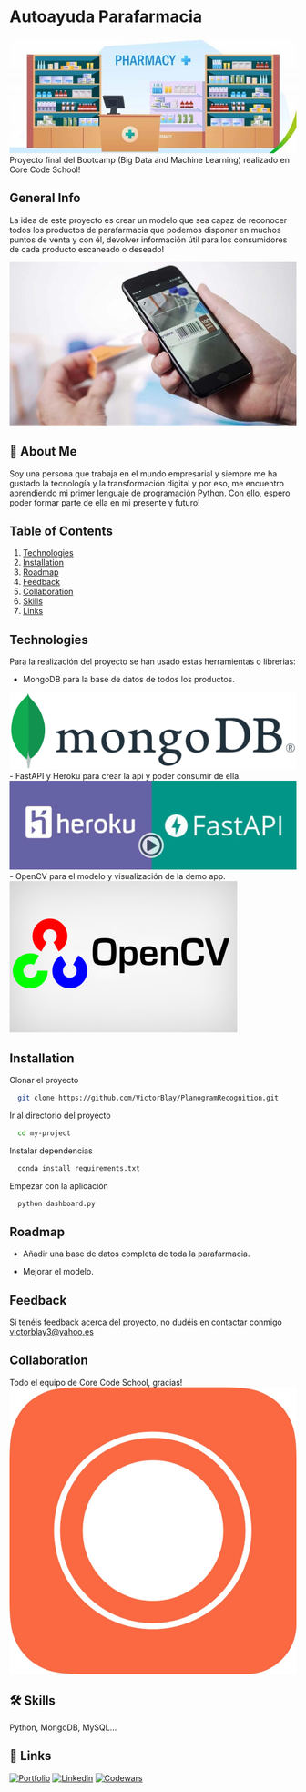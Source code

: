 # Autoayuda Parafarmacia
<img src="/backend/data_readme/portada.jpg" alt="My cool logo"/> 
Proyecto final del Bootcamp (Big Data and Machine Learning) realizado en Core Code School!

## General Info
La idea de este proyecto es crear un modelo que sea capaz de reconocer todos los productos de parafarmacia que podemos disponer en muchos puntos de venta y con él, devolver información útil para los consumidores de cada producto escaneado o deseado!

<img src="/backend/data_readme/scan.jpeg" alt="My cool logo"/>

## 🚀 About Me
Soy una persona que trabaja en el mundo empresarial y siempre me ha gustado la tecnología y la transformación digital y por eso, me encuentro aprendiendo mi primer lenguaje de programación Python. Con ello, espero poder formar parte de ella en mi presente y futuro!

## Table of Contents
1. [Technologies](#Technologies)
2. [Installation](#Installation)
3. [Roadmap](#Roadmap)
4. [Feedback](#Feedback)
5. [Collaboration](#Collaboration)
6. [Skills](#🛠-Skills)
7. [Links](#🔗-Links)

## Technologies
Para la realización del proyecto se han usado estas herramientas o librerias:
- MongoDB para la base de datos de todos los productos.
<img src="/backend/data_readme/Mongodb.png" alt="My cool logo"/>
- FastAPI y Heroku para crear la api y poder consumir de ella.
<img src="/backend/data_readme/api.png" alt="My cool logo"/>
- OpenCV para el modelo y visualización de la demo app.
<img src="/backend/data_readme/opencv.png" alt="My cool logo"/>

## Installation
Clonar el proyecto

```bash
  git clone https://github.com/VictorBlay/PlanogramRecognition.git
```

Ir al directorio del proyecto

```bash
  cd my-project
```

Instalar dependencias

```bash
  conda install requirements.txt
```

Empezar con la aplicación

```bash
  python dashboard.py
```
## Roadmap

- Añadir una base de datos completa de toda la parafarmacia.

- Mejorar el modelo.

## Feedback

Si tenéis feedback acerca del proyecto, no dudéis en contactar conmigo victorblay3@yahoo.es

## Collaboration
Todo el equipo de Core Code School, gracias!
<img src="/backend/data_readme/corecode.jpg" alt="My cool logo"/>

## 🛠 Skills
Python, MongoDB, MySQL...

## 🔗 Links
[![Portfolio](https://img.shields.io/badge/my_portfolio-000?style=for-the-badge&logo=ko-fi&logoColor=white)](https://github.com/VictorBlay?tab=repositories)
[![Linkedin](https://img.shields.io/badge/linkedin-0A66C2?style=for-the-badge&logo=linkedin&logoColor=white)](https://www.linkedin.com/in/víctor-blay-garcía-4bb048b1)
[![Codewars](https://img.shields.io/badge/codewars-000?style=for-the-badge&logo=ko-fi&logoColor=white)](https://www.codewars.com/users/VictorBlay)
